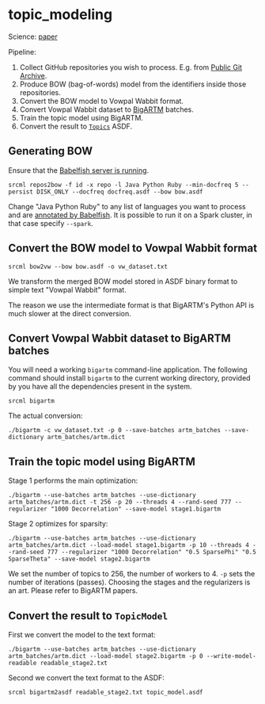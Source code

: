# topic\_modeling

Science: [paper](https://arxiv.org/abs/1704.00135)

Pipeline:

1. Collect GitHub repositories you wish to process. E.g. from [Public Git Archive](https://github.com/src-d/datasets/tree/master/PublicGitArchive).
2. Produce BOW \(bag-of-words\) model from the identifiers inside those repositories.
3. Convert the BOW model to Vowpal Wabbit format.
4. Convert Vowpal Wabbit dataset to [BigARTM](https://github.com/bigartm/bigartm) batches.
5. Train the topic model using BigARTM.
6. Convert the result to [`Topics`](https://github.com/src-d/ml/tree/d1f13d079f57caa6338bb7eb8acb9062e011eda9/doc/sourced/ml/models/topics.py) ASDF.

## Generating BOW

Ensure that the [Babelfish server is running](https://doc.bblf.sh/user/getting-started.html).

```text
srcml repos2bow -f id -x repo -l Java Python Ruby --min-docfreq 5 --persist DISK_ONLY --docfreq docfreq.asdf --bow bow.asdf
```

Change "Java Python Ruby" to any list of languages you want to process and are [annotated by Babelfish](https://doc.bblf.sh/languages.html). It is possible to run it on a Spark cluster, in that case specify `--spark`.

## Convert the BOW model to Vowpal Wabbit format

```text
srcml bow2vw --bow bow.asdf -o vw_dataset.txt
```

We transform the merged BOW model stored in ASDF binary format to simple text "Vowpal Wabbit" format.

The reason we use the intermediate format is that BigARTM's Python API is much slower at the direct conversion.

## Convert Vowpal Wabbit dataset to BigARTM batches

You will need a working `bigartm` command-line application. The following command should install `bigartm` to the current working directory, provided by you have all the dependencies present in the system.

```text
srcml bigartm
```

The actual conversion:

```text
./bigartm -c vw_dataset.txt -p 0 --save-batches artm_batches --save-dictionary artm_batches/artm.dict
```

## Train the topic model using BigARTM

Stage 1 performs the main optimization:

```text
./bigartm --use-batches artm_batches --use-dictionary artm_batches/artm.dict -t 256 -p 20 --threads 4 --rand-seed 777 --regularizer "1000 Decorrelation" --save-model stage1.bigartm
```

Stage 2 optimizes for sparsity:

```text
./bigartm --use-batches artm_batches --use-dictionary artm_batches/artm.dict --load-model stage1.bigartm -p 10 --threads 4 --rand-seed 777 --regularizer "1000 Decorrelation" "0.5 SparsePhi" "0.5 SparseTheta" --save-model stage2.bigartm
```

We set the number of topics to 256, the number of workers to 4. `-p` sets the number of iterations \(passes\). Choosing the stages and the regularizers is an art. Please refer to BigARTM papers.

## Convert the result to `TopicModel`

First we convert the model to the text format:

```text
./bigartm --use-batches artm_batches --use-dictionary artm_batches/artm.dict --load-model stage2.bigartm -p 0 --write-model-readable readable_stage2.txt
```

Second we convert the text format to the ASDF:

```text
srcml bigartm2asdf readable_stage2.txt topic_model.asdf
```

